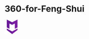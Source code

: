 # 360-for-Feng-Shui

![圖片參考名稱](https://raw.githubusercontent.com/adam-p/markdown-here/master/src/common/images/icon48.png "Logo")

